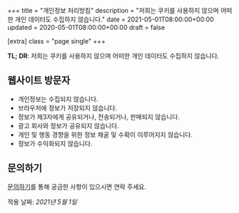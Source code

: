 +++
title = "개인정보 처리방침"
description = "저희는 쿠키를 사용하지 않으며 어떠한 개인 데이터도 수집하지 않습니다."
date = 2021-05-01T08:00:00+00:00
updated = 2020-05-01T08:00:00+00:00
draft = false

[extra]
class = "page single"
+++

**TL; DR**: 저희는 쿠키를 사용하지 않으며 어떠한 개인 데이터도 수집하지 않습니다.

## 웹사이트 방문자

- 개인정보는 수집되지 않습니다.
- 브라우저에 정보가 저장되지 않습니다.
- 정보가 제3자에게 공유되거나, 전송되거나, 판매되지 않습니다.
- 광고 회사와 정보가 공유되지 않습니다.
- 개인 및 행동 경향을 위한 정보 채굴 및 수확이 이루어지지 않습니다.
- 정보가 수익화되지 않습니다.

## 문의하기

[문의하기](https://github.com/lidarbtc/simples.kr)를 통해 궁금한 사항이 있으시면 연락 주세요.

적용 날짜: _2021년 5월 1일_
